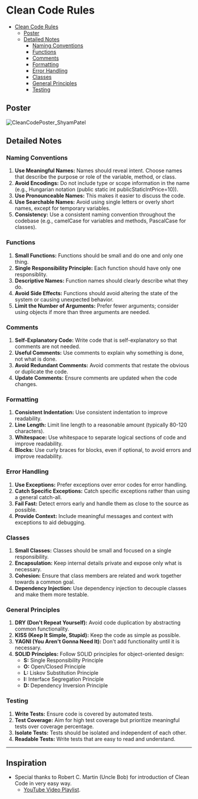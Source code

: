 # Clean Code Rules
- [Clean Code Rules](#clean-code-rules)
   * [Poster](#poster)
   * [Detailed Notes](#detailed-notes)
      + [Naming Conventions](#naming-conventions)
      + [Functions](#functions)
      + [Comments](#comments)
      + [Formatting](#formatting)
      + [Error Handling](#error-handling)
      + [Classes](#classes)
      + [General Principles](#general-principles)
      + [Testing](#testing)

## Poster
![CleanCodePoster_ShyamPatel](https://github.com/patelshyam/Clean-code-notes./assets/26683455/bc72e5a4-ea20-40c8-bbe7-46551c5174ab)
## Detailed Notes
### Naming Conventions
1. **Use Meaningful Names:** Names should reveal intent. Choose names that describe the purpose or role of the variable, method, or class.
2. **Avoid Encodings:** Do not include type or scope information in the name (e.g., Hungarian notation (public static int publicStaticIntPrice=10)).
3. **Use Pronounceable Names:** This makes it easier to discuss the code.
4. **Use Searchable Names:** Avoid using single letters or overly short names, except for temporary variables.
5. **Consistency:** Use a consistent naming convention throughout the codebase (e.g., camelCase for variables and methods, PascalCase for classes).

### Functions
1. **Small Functions:** Functions should be small and do one and only one thing.
2. **Single Responsibility Principle:** Each function should have only one responsiblity.
3. **Descriptive Names:** Function names should clearly describe what they do.
4. **Avoid Side Effects:** Functions should avoid altering the state of the system or causing unexpected behavior.
5. **Limit the Number of Arguments:** Prefer fewer arguments; consider using objects if more than three arguments are needed.

### Comments
1. **Self-Explanatory Code:** Write code that is self-explanatory so that comments are not needed.
2. **Useful Comments:** Use comments to explain why something is done, not what is done.
3. **Avoid Redundant Comments:** Avoid comments that restate the obvious or duplicate the code.
4. **Update Comments:** Ensure comments are updated when the code changes.

### Formatting
1. **Consistent Indentation:** Use consistent indentation to improve readability.
2. **Line Length:** Limit line length to a reasonable amount (typically 80-120 characters).
3. **Whitespace:** Use whitespace to separate logical sections of code and improve readability.
4. **Blocks:** Use curly braces for blocks, even if optional, to avoid errors and improve readability.

### Error Handling
1. **Use Exceptions:** Prefer exceptions over error codes for error handling.
2. **Catch Specific Exceptions:** Catch specific exceptions rather than using a general catch-all.
3. **Fail Fast:** Detect errors early and handle them as close to the source as possible.
4. **Provide Context:** Include meaningful messages and context with exceptions to aid debugging.

### Classes
1. **Small Classes:** Classes should be small and focused on a single responsibility.
2. **Encapsulation:** Keep internal details private and expose only what is necessary.
3. **Cohesion:** Ensure that class members are related and work together towards a common goal.
4. **Dependency Injection:** Use dependency injection to decouple classes and make them more testable.

### General Principles
1. **DRY (Don't Repeat Yourself):** Avoid code duplication by abstracting common functionality.
2. **KISS (Keep It Simple, Stupid):** Keep the code as simple as possible.
3. **YAGNI (You Aren't Gonna Need It):** Don't add functionality until it is necessary.
4. **SOLID Principles:** Follow SOLID principles for object-oriented design:
   - **S:** Single Responsibility Principle
   - **O:** Open/Closed Principle
   - **L:** Liskov Substitution Principle
   - **I:** Interface Segregation Principle
   - **D:** Dependency Inversion Principle

### Testing
1. **Write Tests:** Ensure code is covered by automated tests.
2. **Test Coverage:** Aim for high test coverage but prioritize meaningful tests over coverage percentage.
3. **Isolate Tests:** Tests should be isolated and independent of each other.
4. **Readable Tests:** Write tests that are easy to read and understand.

---

## Inspiration
- Special thanks to Robert C. Martin (Uncle Bob) for introduction of Clean Code in very easy way. 
    - [YouTube Video Playlist](https://www.youtube.com/watch?v=7EmboKQH8lM&list=PLmmYSbUCWJ4x1GO839azG_BBw8rkh-zOj).